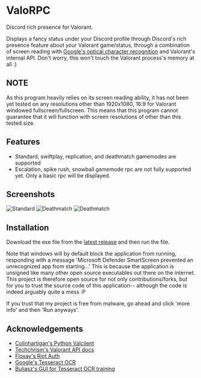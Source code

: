 
# ValoRPC

Discord rich presence for Valorant.

Displays a fancy status under your Discord profile through Discord's rich presence feature about your Valorant game/status, through a combination of screen reading with [Google's optical character recognition](https://github.com/tesseract-ocr/tesseract) and Valorant's internal API. Don't worry, this won't touch the Valorant process's memory at all :)

## NOTE

As this program heavily relies on its screen reading ability, it has not been yet tested on any resolutions other than 1920x1080, 16:9 for Valorant windowed fullscreen/fullscreen. This means that this program cannot guarantee that it will function with screen resolutions of other than this tested size.

## Features

- Standard, swiftplay, replication, and deathmatch gamemodes are supported
- Escalation, spike rush, snowball gamemode rpc are not fully supported yet. Only a basic rpc will be displayed.

## Screenshots

![Standard](https://i.imgur.com/xvllLWJ.png)
![Deathmatch](https://i.imgur.com/nOzcMHF.png)
![Deathmatch](https://i.imgur.com/3i1XQqh.png)

## Installation

Download the exe file from the [latest release](https://github.com/PenguinDevs/ValoRPC/releases) and then run the file.

Note that windows will by default block the application from running, responding with a message 'Microsoft Defender SmartScreen prevented an unrecognized app from starting...' This is because the application is unsigned like many other open source executables out there on the internet. This project is therefore open source for not only contributions/forks, but for you to trust the source code of this application-- although the code is indeed arguably quite a mess :P

If you trust that my project is free from malware, go ahead and click 'more info' and then 'Run anyways'.

## Acknowledgements

 - [Colinhartigan's Python Valclient](https://github.com/colinhartigan/valclient.py)
 - [Techchrism's Valorant API docs](https://github.com/techchrism/valorant-api-docs)
 - [Floxay's Riot Auth](https://github.com/floxay/python-riot-auth)
 - [Google's Tesseract OCR](https://github.com/tesseract-ocr/tesseract)
 - [Buliasz's GUI for Tesseract OCR training](https://github.com/buliasz/tesstrain-windows-gui)